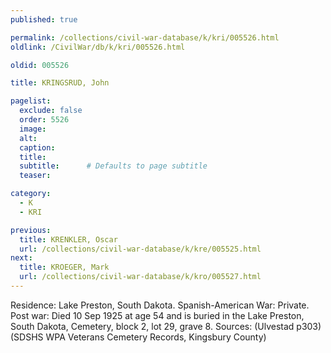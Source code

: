 ```yaml
---
published: true

permalink: /collections/civil-war-database/k/kri/005526.html
oldlink: /CivilWar/db/k/kri/005526.html

oldid: 005526

title: KRINGSRUD, John

pagelist:
  exclude: false
  order: 5526
  image: 
  alt:
  caption:
  title:
  subtitle:      # Defaults to page subtitle
  teaser:

category: 
  - K 
  - KRI

previous:
  title: KRENKLER, Oscar
  url: /collections/civil-war-database/k/kre/005525.html  
next:
  title: KROEGER, Mark
  url: /collections/civil-war-database/k/kro/005527.html   
---
```

Residence: Lake Preston, South Dakota. Spanish-American War: Private. Post war: Died 10 Sep 1925 at age 54 and is buried in the Lake Preston, South Dakota, Cemetery, block 2, lot 29, grave 8. Sources: (Ulvestad p303) (SDSHS WPA Veterans Cemetery Records, Kingsbury County)